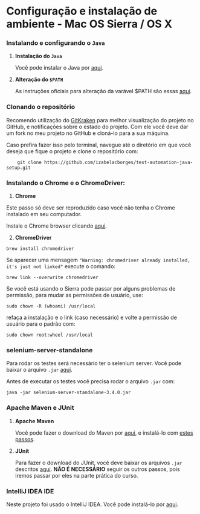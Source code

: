 # Configuração e instalação de ambiente - Mac OS Sierra / OS X

### Instalando e configurando o `Java`
1. __Instalação do `Java`__
    
    Você pode instalar o Java por [aqui](http://www.oracle.com/technetwork/pt/java/javase/downloads/jdk8-downloads-2133151.html).
    
2. __Alteração do `$PATH`__

    As instruções oficiais para alteração da varável $PATH são essas [aqui](https://www.java.com/pt_BR/download/help/path.xml).

### Clonando o repositório
Recomendo utilização do [GitKraken](http://gitkraken.com/) para melhor visualização do projeto no GitHub, e notificações sobre o estado do projeto. Com ele você deve dar um fork no meu projeto no GitHub e cloná-lo para a sua máquina.

Caso prefira fazer isso pelo terminal, navegue até o diretório em que você deseja que fique o projeto e clone o repositório com:
```shell
    git clone https://github.com/izabelacborges/test-automation-java-setup.git
```

### Instalando o Chrome e o ChromeDriver:
1. __Chrome__

Este passo só deve ser reproduzido caso você não tenha o Chrome instalado em seu computador.

Instale o Chrome browser clicando [aqui](https://www.google.com/chrome/index.html).

2. __ChromeDriver__

```shell
brew install chromedriver
```
Se aparecer uma mensagem `"Warning: chromedriver already installed, it's just not linked"` execute o comando:
```shell
brew link --overwrite chromedriver
```
Se você está usando o Sierra pode passar por alguns problemas de permissão, para mudar as permissões de usuário, use:
```shell
sudo chown -R (whoami) /usr/local
```
refaça a instalação e o link (caso necessário) e volte a permissão de usuário para o padrão com:
```shell
sudo chown root:wheel /usr/local
```

### selenium-server-standalone
Para rodar os testes será necessário ter o selenium server. Você pode baixar o arquivo `.jar` [aqui](https://goo.gl/s4o9Vx).

Antes de executar os testes você precisa rodar o arquivo `.jar` com:
```shell
java -jar selenium-server-standalone-3.4.0.jar
```

### Apache Maven e JUnit
1. __Apache Maven__

    Você pode fazer o download do Maven por [aqui](https://maven.apache.org/download.cgi), e instalá-lo com [estes passos](https://maven.apache.org/install.html).

2. __JUnit__

    Para fazer o download do JUnit, você deve baixar os arquivos `.jar` descritos [aqui](https://github.com/junit-team/junit4/wiki/Download-and-Install). __NÃO É NECESSÁRIO__ seguir os outros passos, pois iremos passar por eles na parte prática do curso.

### IntelliJ IDEA IDE
Neste projeto foi usado o IntelliJ IDEA. Você pode instalá-lo por [aqui](https://www.jetbrains.com/idea/download/).